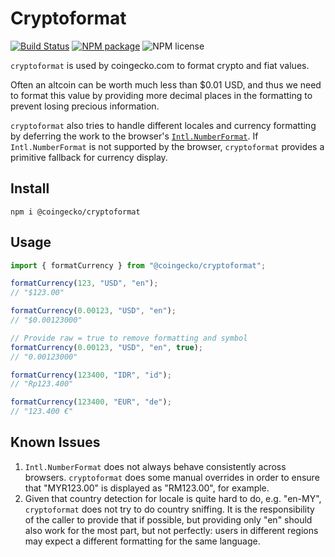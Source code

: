 # Cryptoformat

[![Build Status](https://img.shields.io/travis/coingecko/cryptoformat.svg?style=flat-square)](https://travis-ci.org/coingecko/cryptoformat)
[![NPM package](https://img.shields.io/npm/v/@coingecko/cryptoformat.svg?style=flat-square)](https://www.npmjs.com/package/coingecko/cryptoformat)
![NPM license](https://img.shields.io/npm/l/@coingecko/cryptoformat.svg?style=flat-square)

`cryptoformat` is used by coingecko.com to format crypto and fiat values.

Often an altcoin can be worth much less than $0.01 USD, and thus we need to format this value by providing more decimal places in the formatting to prevent losing precious information.

`cryptoformat` also tries to handle different locales and currency formatting by deferring the work to the browser's [`Intl.NumberFormat`](https://developer.mozilla.org/en-US/docs/Web/JavaScript/Reference/Global_Objects/NumberFormat). If `Intl.NumberFormat` is not supported by the browser, `cryptoformat` provides a primitive fallback for currency display.

## Install

```
npm i @coingecko/cryptoformat
```

## Usage

```js
import { formatCurrency } from "@coingecko/cryptoformat";

formatCurrency(123, "USD", "en");
// "$123.00"

formatCurrency(0.00123, "USD", "en");
// "$0.00123000"

// Provide raw = true to remove formatting and symbol
formatCurrency(0.00123, "USD", "en", true);
// "0.00123000"

formatCurrency(123400, "IDR", "id");
// "Rp123.400"

formatCurrency(123400, "EUR", "de");
// "123.400 €"
```

## Known Issues

1.  `Intl.NumberFormat` does not always behave consistently across browsers. `cryptoformat` does some manual overrides in order to ensure that "MYR123.00" is displayed as "RM123.00", for example.
2.  Given that country detection for locale is quite hard to do, e.g. "en-MY", `cryptoformat` does not try to do country sniffing. It is the responsibility of the caller to provide that if possible, but providing only "en" should also work for the most part, but not perfectly: users in different regions may expect a different formatting for the same language.

